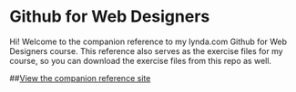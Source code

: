 Github for Web Designers
========================

Hi! Welcome to the companion reference to my lynda.com Github for Web Designers course. This reference also serves as the exercise files for my course, so you can download the exercise files from this repo as well.

##[View the companion reference site](https://viejomauro.github.io/github-for-web-designers)
